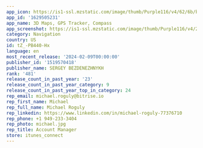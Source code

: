 ```yaml
---
app_icon: https://is1-ssl.mzstatic.com/image/thumb/Purple116/v4/62/6b/b5/626bb5c1-58ae-aff0-d2d4-fcde216f9473/AppIcon-0-0-1x_U007emarketing-0-7-0-85-220.png/1024x1024bb.png
app_id: '1629505231'
app_name: 3D Maps, GPS Tracker, Compass
app_screenshot: https://is1-ssl.mzstatic.com/image/thumb/Purple116/v4/25/8e/bf/258ebfdc-ade4-6ddd-1a1c-8ae62e1da08f/b5350453-7706-47cd-93f2-0e19b1d5dfa9_Simulator_Screenshot_-_iPhone_12_Pro_Max_-_2023-06-20_at_18.40.29.png/1284x2778bb.png
category: Navigation
country: US
id: tZ_-PB440-Hx
language: en
most_recent_release: '2024-02-09T00:00:00'
publisher_id: '1519570418'
publisher_name: SERGEY BEZDENEZHNYKH
rank: '481'
release_count_in_past_year: '23'
release_count_in_past_year_category: 9
release_count_in_past_year_top_in_category: 24
rep_email: michael.roguly@bitrise.io
rep_first_name: Michael
rep_full_name: Michael Roguly
rep_linkedin: https://www.linkedin.com/in/michael-roguly-77376710
rep_phone: +1 949-233-3404
rep_photo: michael.jpg
rep_title: Account Manager
store: itunes_connect
---
```


